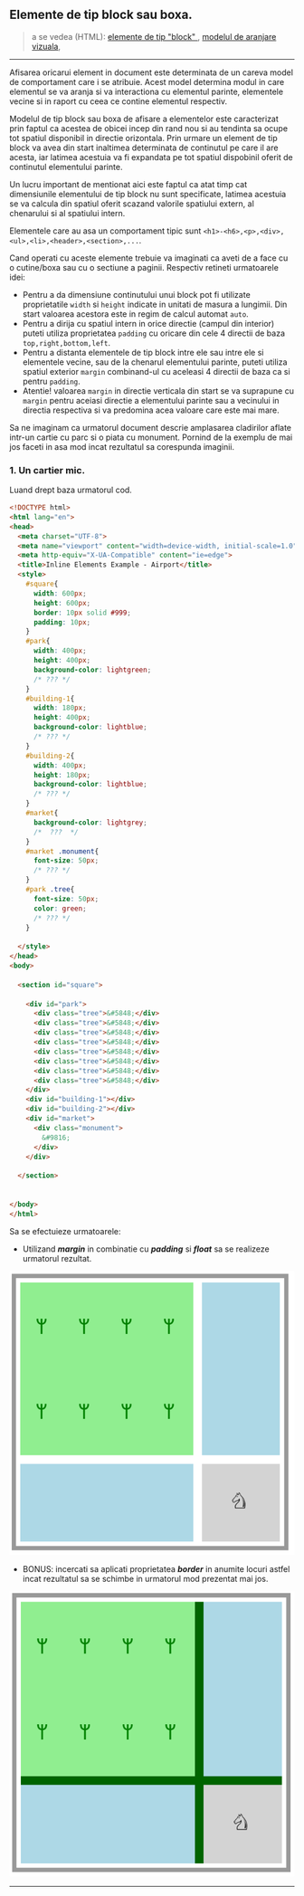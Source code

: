 ## Elemente de tip block sau boxa.

> a se vedea (HTML):
[elemente de tip "block" ](https://developer.mozilla.org/ro/docs/Web/HTML/Block-level_elements#Block-level_vs._inline),
[modelul de aranjare vizuala](https://html5book.ru/block-inline-elements/#part1),


---

Afisarea oricarui element in document este determinata de un careva model de comportament care i se atribuie. Acest model determina modul in care
elementul se va aranja si va interactiona cu elementul parinte, elementele vecine si in raport cu ceea ce contine elementul respectiv.

Modelul de tip block sau boxa de afisare a elementelor este caracterizat prin faptul ca acestea de obicei incep din rand nou si au tendinta sa ocupe tot spatiul disponibil in directie orizontala. Prin urmare un element de tip block va avea din start inaltimea determinata de continutul pe care il are acesta, iar latimea acestuia va fi expandata pe tot spatiul dispobinil oferit de continutul elementului parinte.

Un lucru important de mentionat aici este faptul ca atat timp cat dimensiunile elementului de tip block nu sunt specificate, latimea acestuia se va calcula din spatiul oferit scazand valorile spatiului extern, al chenarului si al spatiului intern.


Elementele care au asa un comportament tipic sunt ```<h1>-<h6>,<p>,<div>,<ul>,<li>,<header>,<section>,...```.

Cand operati cu aceste elemente trebuie va imaginati ca aveti de a face cu o cutine/boxa sau cu o sectiune a paginii. Respectiv retineti urmatoarele idei:
* Pentru a da dimensiune continutului unui block pot fi utilizate proprietatile ```width``` si ```height``` indicate in unitati de masura a lungimii. Din start valoarea acestora este in regim de calcul automat ```auto```.
* Pentru a dirija cu spatiul intern in orice directie (campul din interior) puteti utiliza proprietatea ```padding``` cu oricare din cele 4 directii de baza ```top,right,bottom,left```.
* Pentru a distanta elementele de tip block intre ele sau intre ele si elementele vecine, sau de la chenarul elementului parinte, puteti utiliza spatiul exterior ```margin``` combinand-ul cu aceleasi 4 directii de baza ca si pentru ```padding```.
* Atentie! valoarea ```margin``` in directie verticala din start se va suprapune cu ```margin``` pentru aceiasi directie a elementului parinte sau a vecinului in directia respectiva si va predomina acea valoare care este mai mare.


Sa ne imaginam ca urmatorul document descrie amplasarea cladirilor aflate intr-un cartie cu parc si o piata cu monument. Pornind de la exemplu de mai jos faceti in asa mod incat rezultatul sa corespunda imaginii.

### 1. Un cartier mic.
Luand drept baza urmatorul cod.

```html
<!DOCTYPE html>
<html lang="en">
<head>
  <meta charset="UTF-8">
  <meta name="viewport" content="width=device-width, initial-scale=1.0">
  <meta http-equiv="X-UA-Compatible" content="ie=edge">
  <title>Inline Elements Example - Airport</title>
  <style>
    #square{
      width: 600px;
      height: 600px;
      border: 10px solid #999;
      padding: 10px;
    }
    #park{
      width: 400px;
      height: 400px;
      background-color: lightgreen;
      /* ??? */
    }
    #building-1{
      width: 180px;
      height: 400px;
      background-color: lightblue;
      /* ??? */
    }
    #building-2{
      width: 400px;
      height: 180px;
      background-color: lightblue;
      /* ??? */
    }
    #market{
      background-color: lightgrey;
      /*  ???  */
    }
    #market .monument{
      font-size: 50px;
      /* ??? */
    }
    #park .tree{
      font-size: 50px;
      color: green;
      /* ??? */
    }

  </style>
</head>
<body>

  <section id="square">

    <div id="park">
      <div class="tree">&#5848;</div>
      <div class="tree">&#5848;</div>
      <div class="tree">&#5848;</div>
      <div class="tree">&#5848;</div>
      <div class="tree">&#5848;</div>
      <div class="tree">&#5848;</div>
      <div class="tree">&#5848;</div>
      <div class="tree">&#5848;</div>
    </div>
    <div id="building-1"></div>
    <div id="building-2"></div>
    <div id="market">
      <div class="monument">
        &#9816;
      </div>
    </div>

  </section>


</body>
</html>


```


Sa se efectuieze urmatoarele:
  * Utilizand ***margin*** in combinatie cu ***padding*** si ***float*** sa se realizeze urmatorul rezultat.

  ![square](city-1.png)


  * BONUS: incercati sa aplicati proprietatea ***border*** in anumite locuri astfel incat rezultatul sa se schimbe in urmatorul mod prezentat mai jos.

  ![square](city-2.png)

---
